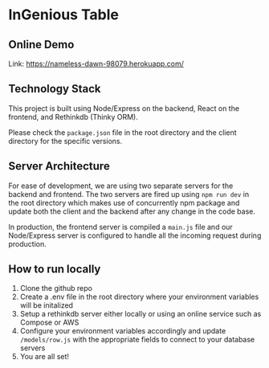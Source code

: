 # InGenious Table

## Online Demo
Link: https://nameless-dawn-98079.herokuapp.com/

## Technology Stack
This project is built using Node/Express on the backend, React on the frontend, and Rethinkdb (Thinky ORM).

Please check the `package.json` file in the root directory and the client directory for the specific versions.

## Server Architecture
For ease of development, we are using two separate servers for the backend and frontend. The two servers are fired up using `npm run dev` in the root directory which makes use of concurrently npm package and update both the client and the backend after any change in the code base. 

In production, the frontend server is compiled a `main.js` file and our Node/Express server is configured to handle all the incoming request during production.

## How to run locally
1. Clone the github repo
2. Create a .env file in the root directory where your environment variables will be initalized
3. Setup a rethinkdb server either locally or using an online service such as Compose or AWS
4. Configure your environment variables accordingly and update `/models/row.js` with the appropriate fields to connect to your database servers
5. You are all set!
